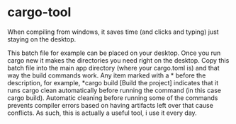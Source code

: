 # cargo-tool
When compiling from windows, it saves time (and clicks and typing) just staying on the desktop. 

This batch file for example can be placed on your desktop. Once you run cargo new it makes the directories you need right on the desktop. Copy this batch file into the main app directory (where your cargo.toml is) and that way the build commands work. Any item marked with a * before the description,  for example,  *cargo build [Build the project] indicates that it runs cargo clean automatically before running the command (in this case cargo build). Automatic cleaning before running some of the commands prevents compiler errors based on having artifacts left over that cause conflicts. As such, this is actually a useful tool, i use it every day.
